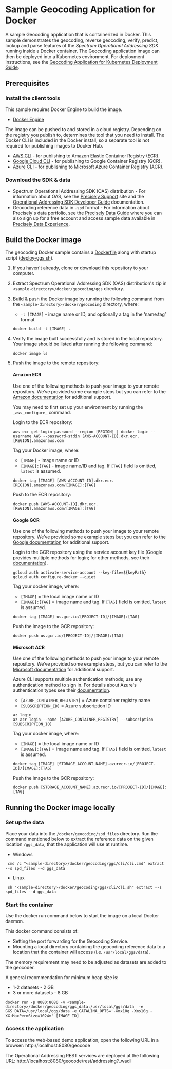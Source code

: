 # Sample Geocoding Application for Docker

A sample Geocoding application that is containerized in Docker. This sample demonstrates the geocoding, reverse geocoding, verify, predict, lookup and parse features of the *Spectrum Operational Addressing SDK* running inside a Docker container. The Geocoding application image can then be deployed into a Kubernetes environment. For deployment instructions, see the [Geocoding Application for Kubernetes Deployment Guide](../../k8s/README.md).    

## Prerequisites
### Install the client tools 
This sample requires Docker Engine to build the image. 
   * [Docker Engine](https://docs.docker.com/engine/install/)

The image can be pushed to and stored in a cloud registry. Depending on the registry you publish to, determines the tool that you need to install. The Docker CLI is included in the Docker install, so a separate tool is not required for publishing images to Docker Hub.
   * [AWS CLI](https://docs.aws.amazon.com/cli/latest/userguide/cli-chap-install.html) - for publishing to Amazon Elastic Container Registry (ECR).
   * [Google Cloud CLI](https://cloud.google.com/sdk/docs/install) - for publishing to Google Container Registry (GCR).
   * [Azure CLI](https://docs.microsoft.com/en-us/cli/azure/install-azure-cli) - for publishing to Microsoft Azure Container Registry (ACR).

 ### Download the SDK & data
   * Spectrum Operational Addressing SDK (OAS) distribution - For information about OAS, see the [Precisely Support](https://support.precisely.com/) site and the [Operational Addressing SDK Developer Guide](https://docs.precisely.com/docs/sftw/ggs/5.0/en/webhelp/index.html#GlobalGeocodingGuide/source/LandingPageForHelp_GGS.html) documentation.
   * Geocoding reference data in `.spd` format -  For information about Precisely's data portfolio, see the [Precisely Data Guide](https://dataguide.precisely.com/) where you can also sign up for a free account and access sample data available in [Precisely Data Experience](https://data.precisely.com/). 

## Build the Docker image
The geocoding Docker sample contains a [Dockerfile](Dockerfile) along with startup script ([deploy-ggs.sh](deploy-ggs.sh)).

1. If you haven't already, clone or download this repository to your computer. 
2. Extract Spectrum Operational Addressing SDK (OAS) distribution's zip in `<sample-directory>/docker/geocoding/ggs` directory.
3. Build & push the Docker image by running the following command from the `<sample-directory>/docker/geocoding` directory, where: 
   - `-t [IMAGE]` - image name or ID, and optionally a tag in the ‘name:tag’ format
	  
   ```
   docker build -t [IMAGE] .
   ```
4. Verify the image built successfully and is stored in the local repository. Your image should be listed after running the following command:
   ```
   docker image ls
   ```
5. Push the image to the remote repository:
       
   #### Amazon ECR
   Use one of the following methods to push your image to your remote repository. We’ve provided some example steps but you can refer to the [Amazon documentation](https://docs.aws.amazon.com/AmazonECR/latest/userguide/docker-push-ecr-image.html) for additional support.

   You may need to first set up your environment by running the `_aws_configure_` command.

	Login to the ECR repository:
	   
   ```
   aws ecr get-login-password --region [REGION] | docker login --username AWS --password-stdin [AWS-ACCOUNT-ID].dkr.ecr.[REGION].amazonaws.com
   ```
   Tag your Docker image, where:
   - `[IMAGE]` - image name or ID
   - `[IMAGE]:[TAG]` - image name/ID and tag. If `[TAG]` field is omitted, `latest` is assumed.

   ```
   docker tag [IMAGE] [AWS-ACCOUNT-ID].dkr.ecr.[REGION].amazonaws.com/[IMAGE]:[TAG]
   ```
   Push to the ECR repository:
   ```
   docker push [AWS-ACCOUNT-ID].dkr.ecr.[REGION].amazonaws.com/[IMAGE]:[TAG]
   ```

   #### Google GCR
   Use one of the following methods to push your image to your remote repository. We’ve provided some example steps but you can refer to the [Google documentation](https://cloud.google.com/container-registry/docs/pushing-and-pulling) for additional support.

 	Login to the GCR repository using the service account key file (Google provides multiple methods for login; for other methods, see their [documentation](https://cloud.google.com/container-registry/docs/advanced-authentication)).  
 	      	   
   ```
   gcloud auth activate-service-account --key-file=${keyPath}
   gcloud auth configure-docker --quiet
   ```
   Tag your docker image, where:
   - `[IMAGE]` = the local image name or ID
   - `[IMAGE]:[TAG]` = image name and tag. If `[TAG]` field is omitted, `latest` is assumed.
   ```
   docker tag [IMAGE] us.gcr.io/[PROJECT-ID]/[IMAGE]:[TAG]
   ```
   Push the image to the GCR repository:
   ```
   docker push us.gcr.io/[PROJECT-ID]/[IMAGE]:[TAG]
   ```

   #### Microsoft ACR
   Use one of the following methods to push your image to your remote repository. We’ve provided some example steps, but you can refer to the [Microsoft documentation](https://docs.microsoft.com/en-us/azure/container-registry/container-registry-get-started-docker-cli) for additional support.

   Azure CLI supports multiple authentication methods; use any authentication method to sign in. For details about Azure's authentication types see their [documentation](https://docs.microsoft.com/en-us/cli/azure/authenticate-azure-cli).

   - `[AZURE_CONTAINER_REGISTRY]` =  Azure container registry name
   - `[SUBSCRIPTION_ID]` =  Azure subscription ID
   
   ``` 
   az login 
   az acr login --name [AZURE_CONTAINER_REGISTRY] --subscription [SUBSCRIPTION_ID]
   ``` 
	
   Tag your docker image, where:
   - `[IMAGE]` = the local image name or ID
   - `[IMAGE]:[TAG]` = image name and tag. If `[TAG]` field is omitted, `latest` is assumed.
   ```
   docker tag [IMAGE] [STORAGE_ACCOUNT_NAME].azurecr.io/[PROJECT-ID]/[IMAGE]:[TAG]
   ```
   Push the image to the GCR repository:
   ```
   docker push [STORAGE_ACCOUNT_NAME].azurecr.io/[PROJECT-ID]/[IMAGE]:[TAG]
   ```

## Running the Docker image locally     
### Set up the data
Place your data into the `/docker/geocoding/spd_files` directory. Run the command mentioned below to extract the reference data on the given location `/ggs_data`, that the application will use at runtime.

   - Windows
   
   ```
    cmd /c "<sample-directory>/docker/geocoding/ggs/cli/cli.cmd" extract --s spd_files --d ggs_data
   ```

   - Linux
   
   ```
    sh "<sample-directory>/docker/geocoding/ggs/cli/cli.sh" extract --s spd_files --d ggs_data
   ```
### Start the container
Use the docker run command below to start the image on a local Docker daemon.  

This docker command consists of:
* Setting the port forwarding for the Geocoding Service.
* Mounting a local directory containing the geocoding reference data to a location that the container will access (i.e. `/usr/local/ggs/data`).

The memory requirement may need to be adjusted as datasets are added to the geocoder. 

A general recommendation for minimum heap size is:
   - 1-2 datasets - 2 GB
   - 3 or more datasets - 8 GB 
```
docker run -p 8080:8080 -v <sample-directory>/docker/geocoding/ggs_data:/usr/local/ggs/data  -e GGS_DATA=/usr/local/ggs/data -e CATALINA_OPTS='-Xmx10g -Xms10g -XX:MaxPermSize=1024m' [IMAGE ID]
```
### Access the application
 To access the web-based demo application, open the following URL in a browser: 
   http://localhost:8080/geocode
 
 The Operational Addressing REST services are deployed at the following URL:
 http://localhost:8080/geocode/rest/addressing?_wadl

  




